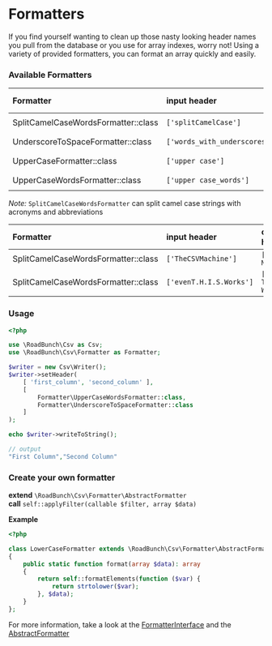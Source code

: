 # Formatters
If you find yourself wanting to clean up those nasty looking header names you pull from the database or you use for array indexes, worry not! 
Using a variety of provided formatters, you can format an array quickly and easily.

### Available Formatters
 Formatter | input header | output header
:-----------|:----------|:-------
SplitCamelCaseWordsFormatter::class | `['splitCamelCase']` | `['split Camel Case']` 
UnderscoreToSpaceFormatter::class | `['words_with_underscores']` | `['words with underscores']` 
UpperCaseFormatter::class | `['upper case']` | `['UPPER CASE']` 
UpperCaseWordsFormatter::class | `['upper case_words']` | `['Upper Case_Words']` 

_Note:_ `SplitCamelCaseWordsFormatter` can split camel case strings with acronyms and abbreviations

 Formatter | input header | output header  
:-----------|:----------|:-------
SplitCamelCaseWordsFormatter::class | `['TheCSVMachine']` | `['The CSV Machine']`
SplitCamelCaseWordsFormatter::class | `['evenT.H.I.S.Works']` | `['even T.H.I.S. Works']`

### Usage
```php
<?php

use \RoadBunch\Csv as Csv;
use \RoadBunch\Csv\Formatter as Formatter;

$writer = new Csv\Writer();
$writer->setHeader(
    [ 'first_column', 'second_column' ], 
    [
        Formatter\UpperCaseWordsFormatter::class, 
        Formatter\UnderscoreToSpaceFormatter::class
    ]
);

echo $writer->writeToString();

// output
"First Column","Second Column"
```

### Create your own formatter  

**extend** `\RoadBunch\Csv\Formatter\AbstractFormatter`  
**call** `self::applyFilter(callable $filter, array $data)`

**Example**
```php
<?php

class LowerCaseFormatter extends \RoadBunch\Csv\Formatter\AbstractFormatter 
{
    public static function format(array $data): array
    {
        return self::formatElements(function ($var) {
            return strtolower($var);
        }, $data);
    }
};
```

For more information, take a look at the [FormatterInterface](../src/Csv/Formatter/FormatterInterface.php) and the [AbstractFormatter](../src/Csv/Formatter/AbstractFormatter.php)
